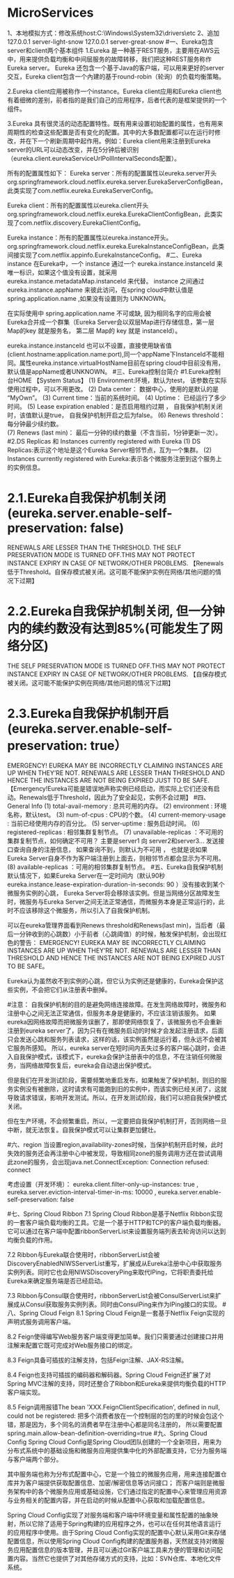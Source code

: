 # MicroServices
1、本地模拟方式：修改系统host:C:\Windows\System32\drivers\etc
2、追加
	127.0.0.1 server-light-snow
	127.0.0.1 server-great-snow
#一、Eureka包含server和client两个基本组件
1.Eureka 是一种基于REST服务，主要用在AWS云中，用来提供负载均衡和中间层服务的故障转移，我们把这种REST服务称作Eureka server。
  Eureka 还包含一个基于Java的客户端，可以用来更好的server交互，Eureka client包含一个內建的基于round-robin（轮询）的负载均衡策略。

2.Eureka client应用被称作一个instance。Eureka client应用和Eureka client也有着细微的差别，前者指的是我们自己的应用程序，后者代表的是框架提供的一个组件。

3.Eureka 具有很灵活的动态配置特性。既有用来设置初始配置的属性，也有用来周期性的检查这些配置是否有变化的配置。其中的大多数配置都可以在运行时修改，并在下一个刷新周期中起作用。例如：Eureka client用来注册到Eureka server的URL可以动态改变，并在5分钟后被识别（eureka.client.eurekaServiceUrlPollIntervalSeconds配置）。

所有的配置属性如下：
Eureka server：所有的配置属性以eureka.server开头
org.springframework.cloud.netflix.eureka.server.EurekaServerConfigBean，此类实现了com.netflix.eureka.EurekaServerConfig。

Eureka client：所有的配置属性以eureka.client开头
org.springframework.cloud.netflix.eureka.EurekaClientConfigBean，此类实现了com.netflix.discovery.EurekaClientConfig。

Eureka instance：所有的配置属性以eureka.instance开头。
org.springframework.cloud.netflix.eureka.EurekaInstanceConfigBean，此类间接实现了com.netflix.appinfo.EurekaInstanceConfig。
#二、Eureka instance
在Eureka中，一个 instance 通过一个 eureka.instance.instanceId 来唯一标识，如果这个值没有设置，就采用eureka.instance.metadataMap.instanceId 来代替。
instance 之间通过 eureka.instance.appName 来彼此访问，在spring cloud中默认值是 spring.application.name ,如果没有设置则为 UNKNOWN。

在实际使用中 spring.application.name 不可或缺, 因为相同名字的应用会被Eureka合并成一个群集（Eureka Server会以双层Map进行存储信息，第一层Map的key 就是服务名， 第二层 Map的 key 就是 instanceId）。

eureka.instance.instanceId 也可以不设置，直接使用缺省值(client.hostname:application.name:port),同一个appName下InstanceId不能相同。属性eureka.instance.virtualHostName目前在spring cloud中目前没有用，默认值是appName或者UNKNOWN。
#三、Eureka控制台简介
#1.Eureka控制台HOME
【System Status】 
(1) Environment:环境，默认为test， 该参数在实际使用过程中，可以不用更改。 
(2) Data center： 数据中心，使用的是默认的是 “MyOwn”。 
(3) Current time：当前的系统时间。 
(4) Uptime： 已经运行了多少时间。 
(5) Lease expiration enabled：是否启用租约过期 ， 自我保护机制关闭时，该值默认是true， 自我保护机制开启之后为false。 
(6) Renews threshold： 每分钟最少续约数。  
(7) Renews (last min)： 最后一分钟的续约数量（不含当前，1分钟更新一次）。
#2.DS Replicas 和 Instances currently registered with Eureka
(1) DS Replicas:表示这个地址是这个Eureka Server相邻节点，互为一个集群。 
(2) Instances currently registered with Eureka:表示各个微服务注册到这个服务上的实例信息。 
# 2.1.Eureka自我保护机制关闭(eureka.server.enable-self-preservation: false)
RENEWALS ARE LESSER THAN THE THRESHOLD. THE SELF PRESERVATION MODE IS TURNED OFF.THIS MAY NOT PROTECT INSTANCE EXPIRY IN CASE OF NETWORK/OTHER PROBLEMS.
【Renewals低于Threshold。自保存模式被关闭。这可能不能保护实例在网络/其他问题的情况下过期】
# 2.2.Eureka自我保护机制关闭, 但一分钟内的续约数没有达到85%(可能发生了网络分区)
THE SELF PRESERVATION MODE IS TURNED OFF.THIS MAY NOT PROTECT INSTANCE EXPIRY IN CASE OF NETWORK/OTHER PROBLEMS.
【自保存模式被关闭。这可能不能保护实例在网络/其他问题的情况下过期】
# 2.3.Eureka自我保护机制开启(eureka.server.enable-self-preservation: true）
EMERGENCY! EUREKA MAY BE INCORRECTLY CLAIMING INSTANCES ARE UP WHEN THEY’RE NOT. RENEWALS ARE LESSER THAN THRESHOLD AND HENCE THE INSTANCES ARE NOT BEING EXPIRED JUST TO BE SAFE.
【Emergency!Eureka可能是错误地声称实例已经启动，而实际上它们还没有启动。Renewals低于Threshold，因此为了安全起见，实例不会过期】
#四、General Info
(1) total-avail-memory : 总共可用的内存。 
(2) environment : 环境名称，默认test。 
(3) num-of-cpus : CPU的个数。 
(4) current-memory-usage : 当前已经使用内存的百分比。 
(5) server-uptime : 服务启动时间。 
(6) registered-replicas : 相邻集群复制节点。 
(7) unavailable-replicas ：不可用的集群复制节点，如何确定不可用？ 主要是server1 向 server2和server3... 发送接口查询自身的注册信息，
如果查询不到，则默认为不可用 ， 也就是说如果Eureka Server自身不作为客户端注册到上面去，则相邻节点都会显示为不可用。
(8) available-replicas ：可用的相邻集群复制节点。 
#五、Eureka自我保护机制
默认情况下，如果Eureka Server在一定时间内（默认90秒eureka.instance.lease-expiration-duration-in-seconds: 90 ）没有接收到某个微服务实例的心跳，
Eureka Server将会移除该实例。但是当网络分区故障发生时，微服务与Eureka Server之间无法正常通信，而微服务本身是正常运行的，此时不应该移除这个微服务，所以引入了自我保护机制。

可以在eureka管理界面看到Renews threshold和Renews(last min)，当后者（最后一分钟收到的心跳数）小于前者（心跳阈值）的时候，触发保护机制，会出现红色的警告：
EMERGENCY! EUREKA MAY BE INCORRECTLY CLAIMING INSTANCES ARE UP WHEN THEY’RE NOT. RENEWALS ARE LESSER THAN THRESHOLD AND HENCE THE INSTANCES ARE NOT BEING EXPIRED JUST TO BE SAFE。 

Eureka认为虽然收不到实例的心跳，但它认为实例还是健康的，Eureka会保护这些实例，不会把它们从注册表中删掉。 

#注意：
自我保护机制的目的是避免网络连接故障。在发生网络故障时，微服务和注册中心之间无法正常通信，但服务本身是健康的，不应该注销该服务。 如果eureka因网络故障而把微服务误删了，那即使网络恢复了，该微服务也不会重新注册到eureka server了，因为只有在微服务启动的时候才会发起注册请求，后面只会发送心跳和服务列表请求，这样的话，该实例虽然是运行着，但永远不会被其它服务所感知。 所以，eureka server在短时间内丢失过多的客户端心跳时，会进入自我保护模式，该模式下，eureka会保护注册表中的信息，不在注销任何微服务，当网络故障恢复后，eureka会自动退出保护模式。

但是我们在开发测试阶段，需要频繁地重启发布，如果触发了保护机制，则旧的服务实例没有被删除，这时请求有可能跑到旧的实例中，而该实例已经关闭了，这就导致请求错误，影响开发测试。所以，在开发测试阶段，我们可以把自我保护模式关闭。

但在生产环境，不会频繁重启，所以，一定要把自我保护机制打开，否则网络一旦中断，就无法恢复。自我保护模式可以让集群更加健壮。

#六、region
当设置region,availability-zones时候，当保护机制开启时候，此时失效的服务还会再注册中心中被发现，导致相同zone的服务调用方还在尝试调用此zone的服务，会出现java.net.ConnectException: Connection refused: connect

考虑设置（开发环境）：
eureka.client.filter-only-up-instances: true ,
eureka.server.eviction-interval-timer-in-ms: 10000 ,
eureka.server.enable-self-preservation: false 

#七、Spring Cloud Ribbon
7.1 Spring Cloud Ribbon是基于Netflix Ribbon实现的一套客户端负载均衡的工具。它是一个基于HTTP和TCP的客户端负载均衡器。它可以通过在客户端中配置ribbonServerList来设置服务端列表去轮询访问以达到均衡负载的作用。

7.2 Ribbon与Eureka联合使用时，ribbonServerList会被DiscoveryEnabledNIWSServerList重写，扩展成从Eureka注册中心中获取服务实例列表。同时它也会用NIWSDiscoveryPing来取代IPing，它将职责委托给Eureka来确定服务端是否已经启动。

7.3 Ribbon与Consul联合使用时，ribbonServerList会被ConsulServerList来扩展成从Consul获取服务实例列表。同时由ConsulPing来作为IPing接口的实现。
#八、Spring Cloud Feign
8.1 Spring Cloud Feign是一套基于Netflix Feign实现的声明式服务调用客户端。

8.2 Feign使得编写Web服务客户端变得更加简单。我们只需要通过创建接口并用注解来配置它既可完成对Web服务接口的绑定。

8.3 Feign具备可插拔的注解支持，包括Feign注解、JAX-RS注解。

8.4 Feign也支持可插拔的编码器和解码器。Spring Cloud Feign还扩展了对Spring MVC注解的支持，同时还整合了Ribbon和Eureka来提供均衡负载的HTTP客户端实现。

8.5 Feign调用报错The bean 'XXX.FeignClientSpecification', defined in null, could not be registered:
把多个消费者放在一个控制层的包的里的时候会包这个错，那是因为，多个同名的消费者早在注册中心都是同名注册的，
所以需要配置spring.main.allow-bean-definition-overriding=true
#九、Spring Cloud Config
Spring Cloud Config是Spring Cloud团队创建的一个全新项目，用来为分布式系统中的基础设施和微服务应用提供集中化的外部配置支持，它分为服务端与客户端两个部分。

其中服务端也称为分布式配置中心，它是一个独立的微服务应用，用来连接配置仓库并为客户端提供获取配置信息、加密/解密信息等访问接口；
而客户端则是微服务架构中的各个微服务应用或基础设施，它们通过指定的配置中心来管理应用资源与业务相关的配置内容，并在启动的时候从配置中心获取和加载配置信息。

Spring Cloud Config实现了对服务端和客户端中环境变量和属性配置的抽象映射，所以它除了适用于Spring构建的应用程序之外，也可以在任何其他语言运行的应用程序中使用。由于Spring Cloud Config实现的配置中心默认采用Git来存储配置信息，所以使用Spring Cloud Config构建的配置服务器，天然就支持对微服务应用配置信息的版本管理，并且可以通过Git客户端工具来方便的管理和访问配置内容。当然它也提供了对其他存储方式的支持，比如：SVN仓库、本地化文件系统。